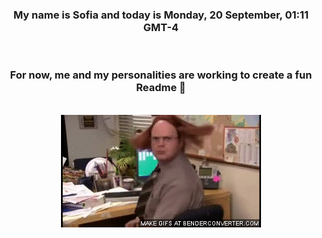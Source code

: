 


<div align="center">
<h3 >My name is Sofia and today is Monday, 20 September, 01:11 GMT-4</h3><br>
<h3 >For now, me and my personalities are working to create a fun Readme 👋
</h3><br>
<img src='img/dwight.gif' alt='working...'/>
</div>
